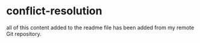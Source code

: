 # conflict-resolution
all of this content added to the readme file has been added from my remote Git repository.
